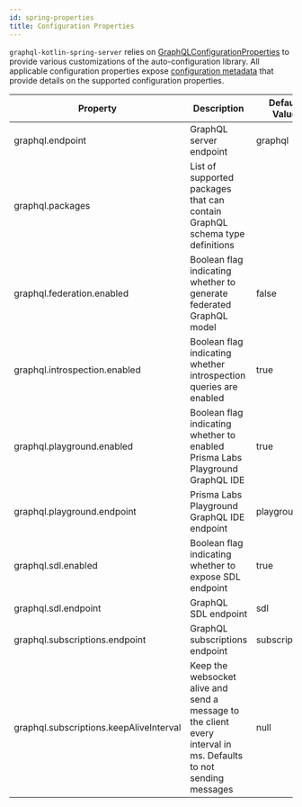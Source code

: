 ```yaml
---
id: spring-properties
title: Configuration Properties
---
```

`graphql-kotlin-spring-server` relies on [GraphQLConfigurationProperties](https://github.com/ExpediaGroup/graphql-kotlin/blob/master/graphql-kotlin-spring-server/src/main/kotlin/com/expediagroup/graphql/spring/GraphQLConfigurationProperties.kt)
to provide various customizations of the auto-configuration library. All applicable configuration properties expose [configuration
metadata](https://docs.spring.io/spring-boot/docs/current/reference/html/configuration-metadata.html) that provide
details on the supported configuration properties.

| Property                                | Description                                                                                                      | Default Value |
| --------------------------------------- | ---------------------------------------------------------------------------------------------------------------- | ------------- |
| graphql.endpoint                        | GraphQL server endpoint                                                                                          | graphql       |
| graphql.packages                        | List of supported packages that can contain GraphQL schema type definitions                                      |               |
| graphql.federation.enabled              | Boolean flag indicating whether to generate federated GraphQL model                                              | false         |
| graphql.introspection.enabled           | Boolean flag indicating whether introspection queries are enabled                                                | true          |
| graphql.playground.enabled              | Boolean flag indicating whether to enabled Prisma Labs Playground GraphQL IDE                                    | true          |
| graphql.playground.endpoint             | Prisma Labs Playground GraphQL IDE endpoint                                                                      | playground    |
| graphql.sdl.enabled                     | Boolean flag indicating whether to expose SDL endpoint                                                           | true          |
| graphql.sdl.endpoint                    | GraphQL SDL endpoint                                                                                             | sdl           |
| graphql.subscriptions.endpoint          | GraphQL subscriptions endpoint                                                                                   | subscriptions |
| graphql.subscriptions.keepAliveInterval | Keep the websocket alive and send a message to the client every interval in ms. Defaults to not sending messages | null          |
